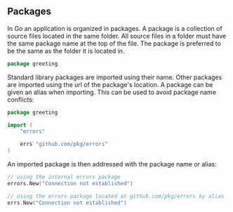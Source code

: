 ## Packages

In Go an application is organized in packages. A package is a collection of source files located in the same folder. All source files in a folder must have the same package name at the top of the file. The package is preferred to be the same as the folder it is located in.

```go
package greeting
```

Standard library packages are imported using their name. Other packages are imported using the url of the package's location. A package can be given an alias when importing. This can be used to avoid package name conflicts:

```go
package greeting

import (
	"errors"

	errs "github.com/pkg/errors"
)
```

An imported package is then addressed with the package name or alias:

```go
// using the internal errors package
errors.New("Connection not established")

// using the errors package located at github.com/pkg/errors by alias
errs.New("Connection not established")
```
